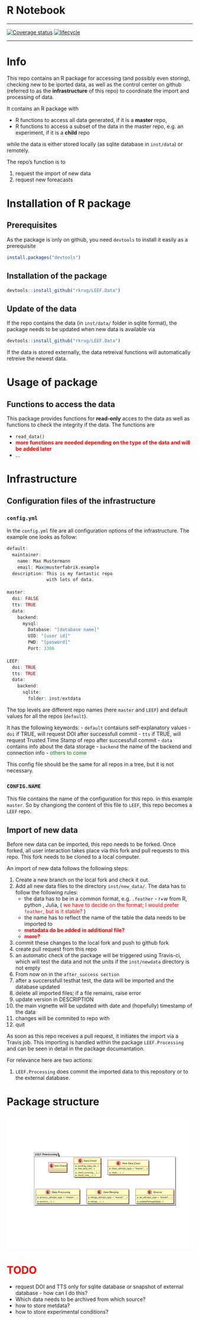 R Notebook
================

<!-- README.md is generated from README.Rmd. Please edit that file -->

-----

[![Coverage
status](https://codecov.io/gh/rkrug/LEEF.Data/branch/master/graph/badge.svg)](https://codecov.io/github/rkrug/LEEF.Data?branch=master)
[![lifecycle](https://img.shields.io/badge/lifecycle-experimental-orange.svg)](https://www.tidyverse.org/lifecycle/#experimental)

-----

# Info

This repo contains an R package for accessing (and possibly even
storing), checking new to be iported data, as well as the control center
on github (referred to as the **infrastructure** of this repo) to
coordinate the import and processing of data.

It contains an R package with

  - R functions to access all data generated, if it is a **master**
    repo,
  - R functions to access a subset of the data in the master repo,
    e.g. an experiment, if it is a **child** repo

while the data is either stored locally (as sqlite database in
`inst/data`) or remotely.

The repo’s function is to

1.  request the import of new data
2.  request new foreacasts

# Installation of R package

## Prerequisites

As the package is only on github, you need `devtools` to install it
easily as a prerequisite

``` r
install.packages("devtools")
```

## Installation of the package

``` r
devtools::install_github("rkrug/LEEF.Data")
```

## Update of the data

If the repo contains the data (in `inst/data/` folder in sqlite format),
the package needs to be updated when new data is available via

``` r
devtools::install_github("rkrug/LEEF.Data")
```

If the data is stored externally, the data retreival functions will
automatically retreive the newest data.

# Usage of package

## Functions to access the data

This package provides functions for **read-only** acces to the data as
well as functions to check the integrity if the data. The functions are

  - `read_data()`
  - **<span style="color:red">more functions are needed depending on the
    type of the data and will be added later</span>**
  - …

# Infrastructure

## Configuration files of the infrastructure

### `config.yml`

In the `config.yml` file are all configuration options of the
infrastructure. The example one looks as follow:

``` r
default:
  maintainer:
    name: Max Mustermann
    email: Max@musterfabrik.example
  description: This is my fantastic repo
               with lots of data.

master:
  doi: FALSE
  tts: TRUE
  data:
    backend:
      mysql:
        Database: "[database name]"
        UID: "[user id]"
        PWD: "[pasword]"
        Port: 3306

LEEF:
  doi: TRUE
  tts: TRUE
  data:
    backend:
      sqlite:
        folder: inst/extdata
```

The top levels are different repo names (here `master` and `LEEF`) and
default values for all the repos (`default`).

It has the following keywords: - `default` contaiuns self-explanatory
values - `doi` if TRUE, will request DOI after successfull commit -
`tts` if TRUE, will request Trusted Time Stamp of repo after successfull
commit - `data` contains info about the data storage - `backend` the
name of the backend and connection info -
<span style="color:green">others to come</span>

This config file should be the same for all repos in a tree, but it is
not necessary.

### `CONFIG.NAME`

This file contains the name of the configuration for this repo. in this
example `master`. So by changiong the content of this file to `LEEF`,
this repo becomes a `LEEF` repo.

## Import of new data

Before new data can be imported, this repo needs to be forked. Once
forked, all user interaction takes place via this fork and pull requests
to this repo. This fork needs to be cloned to a local computer.

An import of new data follows the following steps:

1.  Create a new branch on the local fork and check it out.
2.  Add all new data files to the directory `inst/new_data/`. The data
    has to follow the following rules:
      - the data has to be in a common format, e.g. `.feather` - r+w
        from R, python , Julia, ( <span style="color:red">we have to
        decide on the format; I would prefer `feather`, but is it
        stable?</span> )
      - the name has to reflect the name of the table the data needs to
        be imported to
      - **<span style="color:red">metadata do be added in additional
        file?</span>**
      - **<span style="color:red">more?</span>**
3.  commit these changes to the local fork and push to github fork
4.  create pull request from this repo
5.  an automatic check of the package will be triggered using Travis-ci,
    which will test the data and not the units if the `inst/newdata`
    directory is not empty
6.  From now on in the `after_success section`
7.  after a succerssfull testhat test, the data will be imported and the
    database updated
8.  delete all imported files; if a file remains, raise error
9.  update version in DESCRIPTION
10. the main vignette will be updated with date and (hopefully)
    timestamp of the data
11. changes will be commited to repo with
12. quit

As soon as this repo receives a pull request, it initiates the import
via a Travis job. This importing is handled within the package
`LEEF.Processing` and can be seen in detail in the package
documantation.

For relevance here are two actions:

1.  `LEEF.Processing` does commit the imported data to this repository
    or to the external database.

# Package structure

![](README_files/figure-gfm/leef.processing.content-1.png)<!-- -->

# **<span style="color:red">TODO</span>**

  - request DOI and TTS only for sqlite database or snapshot of external
    database - how can I do this?
  - Which data needs to be archived from which source?
  - how to store metdata?
  - how to store experimental conditions?
